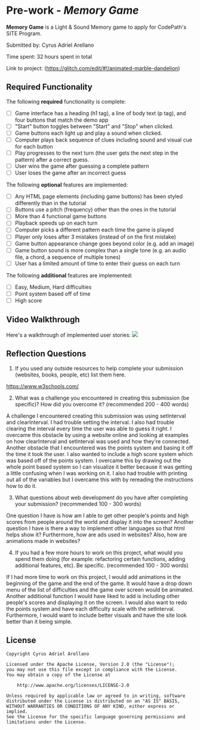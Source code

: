 # Pre-work - *Memory Game*

**Memory Game** is a Light & Sound Memory game to apply for CodePath's SITE Program. 

Submitted by: Cyrus Adriel Arellano

Time spent: 32 hours spent in total

Link to project: (https://glitch.com/edit/#!/animated-marble-dandelion)

## Required Functionality

The following **required** functionality is complete:

* [ ] Game interface has a heading (h1 tag), a line of body text (p tag), and four buttons that match the demo app
* [ ] "Start" button toggles between "Start" and "Stop" when clicked. 
* [ ] Game buttons each light up and play a sound when clicked. 
* [ ] Computer plays back sequence of clues including sound and visual cue for each button
* [ ] Play progresses to the next turn (the user gets the next step in the pattern) after a correct guess. 
* [ ] User wins the game after guessing a complete pattern
* [ ] User loses the game after an incorrect guess

The following **optional** features are implemented:

* [ ] Any HTML page elements (including game buttons) has been styled differently than in the tutorial
* [ ] Buttons use a pitch (frequency) other than the ones in the tutorial
* [ ] More than 4 functional game buttons
* [ ] Playback speeds up on each turn
* [ ] Computer picks a different pattern each time the game is played
* [ ] Player only loses after 3 mistakes (instead of on the first mistake)
* [ ] Game button appearance change goes beyond color (e.g. add an image)
* [ ] Game button sound is more complex than a single tone (e.g. an audio file, a chord, a sequence of multiple tones)
* [ ] User has a limited amount of time to enter their guess on each turn

The following **additional** features are implemented:

- [ ] Easy, Medium, Hard difficulties
- [ ] Point system based off of time
- [ ] High score

## Video Walkthrough

Here's a walkthrough of implemented user stories:
![](https://i.imgur.com/Hqt8aGk.gif)



## Reflection Questions
1. If you used any outside resources to help complete your submission (websites, books, people, etc) list them here. 

  https://www.w3schools.com/

2. What was a challenge you encountered in creating this submission (be specific)? How did you overcome it? (recommended 200 - 400 words) 
  
 A challenge I encountered creating this submission was using setInterval and clearInterval. I had trouble setting the interval. I also had trouble clearing the interval every time the user was able to guess it right. I overcame this obstacle by using a website online and looking at examples on how clearInterval and setInterval was used and how they're connected. Another obstacle that I encountered was the points system and basing it off the time it took the user. I also wanted to include a high score system which was based off of the points system. I overcame this by drawing out the whole point based system so I can visualize it better because it was getting a little confusing when I was working on it. I also had trouble with printing out all of the variables but I overcame this with by rereading the instructions how to do it.
   

3. What questions about web development do you have after completing your submission? (recommended 100 - 300 words) 

  One question I have is how am I able to get other people's points and high scores from people around the world and display it into the screen? Another question I have is there a way to implement other languages so that html helps show it? Furthermore, how are ads used in websites? Also, how are animations made in websites?

4. If you had a few more hours to work on this project, what would you spend them doing (for example: refactoring certain functions, adding additional features, etc). Be specific. (recommended 100 - 300 words) 

If I had more time to work on this project, I would add animations in the beginning of the game and the end of the game. It would have a drop down menu of the list of difficulties and the game over screen would be animated. Another additional function I would have liked to add is including other people's scores and displaying it on the screen. I would also want to redo the points system and have each difficulty scale with the setInterval. Furthermore, I would want to include better visuals and have the site look better than it being simple.





## License

    Copyright Cyrus Adriel Arellano

    Licensed under the Apache License, Version 2.0 (the "License");
    you may not use this file except in compliance with the License.
    You may obtain a copy of the License at

        http://www.apache.org/licenses/LICENSE-2.0

    Unless required by applicable law or agreed to in writing, software
    distributed under the License is distributed on an "AS IS" BASIS,
    WITHOUT WARRANTIES OR CONDITIONS OF ANY KIND, either express or implied.
    See the License for the specific language governing permissions and
    limitations under the License.
